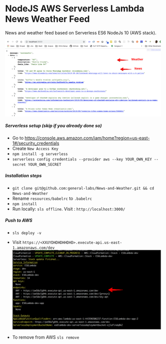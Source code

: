 # NodeJS AWS Serverless Lambda News Weather Feed

News and weather feed based on Serverless ES6 NodeJs 10 (AWS stack).

![ES6 AWS Serverless Lambda News Weather Feed ](resources/screenshot.png )


##### Serverless setup (skip if you already done so)
* Go to https://console.aws.amazon.com/iam/home?region=us-east-1#/security_credentials
* Create `New Access Key`
* `npm install -g serverless`
* `serverless config credentials --provider aws --key YOUR_OWN_KEY --secret YOUR_OWN_SECRET`


##### Installation steps
* `git clone git@github.com:general-labs/News-and-Weather.git && cd News-and-Weather`
* Rename `resources/babelrc` to `.babelrc`
* `npm install`
* Run locally: `sls offline`. Visit : `http://localhost:3000/`

##### Push to AWS
* `sls deploy -v`
* Visit `https://<XXUYDHDHDHHDHD>.execute-api.us-east-1.amazonaws.com/dev`
![ES6 AWS Serverless Lambda News Weather Feed ](resources/screenshot2.png )

* To remove from AWS `sls remove`
